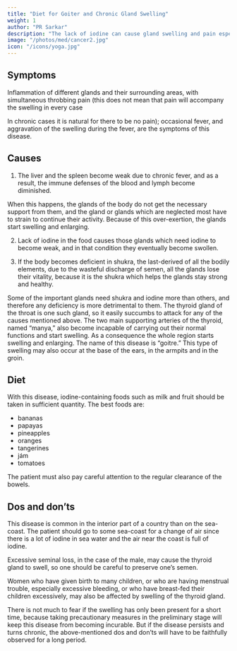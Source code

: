 ```yaml
---
title: "Diet for Goiter and Chronic Gland Swelling"
weight: 1
author: "PR Sarkar"
description: "The lack of iodine can cause gland swelling and pain especially the thyroid gland"
image: "/photos/med/cancer2.jpg"
icon: "/icons/yoga.jpg"
---
```





## Symptoms 

Inflammation of different glands and their surrounding areas, with simultaneous throbbing pain (this does not mean that pain will accompany the swelling in every case

In chronic cases it is natural for there to be no pain); occasional fever, and aggravation of the swelling during the fever, are the symptoms of this disease.


## Causes

1. The liver and the spleen become weak due to chronic fever, and as a result, the immune defenses of the blood and lymph become diminished. 

When this happens, the glands of the body do not get the necessary support from them, and the gland or glands which are neglected most have to strain to continue their activity. Because of this over-exertion, the glands start swelling and enlarging.

2. Lack of iodine in the food causes those glands which need iodine to become weak, and in that condition they eventually become swollen.

3. If the body becomes deficient in shukra, the last-derived of all the bodily elements, due to the wasteful discharge of semen, all the glands lose their vitality, because it is the shukra which helps the glands stay strong and healthy.


Some of the important glands need shukra and iodine more than others, and therefore any deficiency is more detrimental to them. The thyroid gland of the throat is one such gland, so it easily succumbs to attack for any of the causes mentioned above. The two main supporting arteries of the thyroid, named “manya,” also become incapable of carrying out their normal functions and start swelling. As a consequence the whole region starts swelling and enlarging. The name of this disease is “goitre.” This type of swelling may also occur at the base of the ears, in the armpits and in the groin.

<!-- Treatment:
Morning – Utkśepa Mudrá, Karmásana, Ud́d́ayana Mudrá, Mayúrásana, Bandhatraya Yoga Mudrá, and Práńáyáma concentrating on the controlling point of the relevant glands.
Evening – Sarváuṋgásana, Matsyamudrá, Agnisára Mudrá and Matsyendrásana. The patient has to observe carefully the procedures for sun-bathing, drinking water and fasting (see Appendix.) -->


## Diet

With this disease, iodine-containing foods such as milk and fruit should be taken in sufficient quantity. The best foods are:
- bananas
- papayas
- pineapples
- oranges
- tangerines
- jám
- tomatoes

The patient must also pay careful attention to the regular clearance of the bowels.


## Dos and don’ts

This disease is common in the interior part of a country than on the sea-coast. The patient should go to some sea-coast for a change of air since there is a lot of iodine in sea water and the air near the coast is full of iodine.

Excessive seminal loss, in the case of the male, may cause the thyroid gland to swell, so one should be careful to preserve one’s semen.

Women who have given birth to many children, or who are having menstrual trouble, especially excessive bleeding, or who have breast-fed their children excessively, may also be affected by swelling of the thyroid gland.

There is not much to fear if the swelling has only been present for a short time, because taking precautionary measures in the preliminary stage will keep this disease from becoming incurable. But if the disease persists and turns chronic, the above-mentioned dos and don’ts will have to be faithfully observed for a long period.
